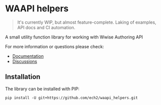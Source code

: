 # WAAPI helpers

> It's currently WIP, but almost feature-complete.
> Laking of examples, API docs and CI automation.

A small utility function library for working with Wwise Authoring API

For more information or questions please check:

- [Documentation](https://github.com/ech2/waapi_helpers/wiki)
- [Discussions](https://github.com/ech2/waapi_helpers/discussions)

## Installation

The library can be installed with PIP:

```
pip install -U git+https://github.com/ech2/waapi_helpers.git
```
